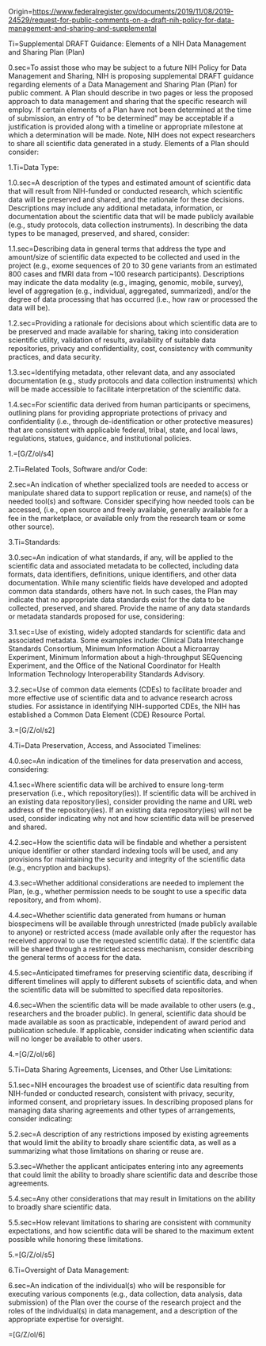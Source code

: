 Origin=https://www.federalregister.gov/documents/2019/11/08/2019-24529/request-for-public-comments-on-a-draft-nih-policy-for-data-management-and-sharing-and-supplemental


Ti=Supplemental DRAFT Guidance: Elements of a NIH Data Management and Sharing Plan (Plan)

0.sec=To assist those who may be subject to a future NIH Policy for Data Management and Sharing, NIH is proposing supplemental DRAFT guidance regarding elements of a Data Management and Sharing Plan (Plan) for public comment. A Plan should describe in two pages or less the proposed approach to data management and sharing that the specific research will employ. If certain elements of a Plan have not been determined at the time of submission, an entry of “to be determined” may be acceptable if a justification is provided along with a timeline or appropriate milestone at which a determination will be made. Note, NIH does not expect researchers to share all scientific data generated in a study. Elements of a Plan should consider:

1.Ti=Data Type: 

1.0.sec=A description of the types and estimated amount of scientific data that will result from NIH-funded or conducted research, which scientific data will be preserved and shared, and the rationale for these decisions. Descriptions may include any additional metadata, information, or documentation about the scientific data that will be made publicly available (e.g., study protocols, data collection instruments). In describing the data types to be managed, preserved, and shared, consider:

1.1.sec=Describing data in general terms that address the type and amount/size of scientific data expected to be collected and used in the project (e.g., exome sequences of 20 to 30 gene variants from an estimated 800 cases and fMRI data from ~100 research participants). Descriptions may indicate the data modality (e.g., imaging, genomic, mobile, survey), level of aggregation (e.g., individual, aggregated, summarized), and/or the degree of data processing that has occurred (i.e., how raw or processed the data will be).

1.2.sec=Providing a rationale for decisions about which scientific data are to be preserved and made available for sharing, taking into consideration scientific utility, validation of results, availability of suitable data repositories, privacy and confidentiality, cost, consistency with community practices, and data security.

1.3.sec=Identifying metadata, other relevant data, and any associated documentation (e.g., study protocols and data collection instruments) which will be made accessible to facilitate interpretation of the scientific data.

1.4.sec=For scientific data derived from human participants or specimens, outlining plans for providing appropriate protections of privacy and confidentiality (i.e., through de-identification or other protective measures) that are consistent with applicable federal, tribal, state, and local laws, regulations, statues, guidance, and institutional policies.

1.=[G/Z/ol/s4]

2.Ti=Related Tools, Software and/or Code: 

2.sec=An indication of whether specialized tools are needed to access or manipulate shared data to support replication or reuse, and name(s) of the needed tool(s) and software. Consider specifying how needed tools can be accessed, (i.e., open source and freely available, generally available for a fee in the marketplace, or available only from the research team or some other source).

3.Ti=Standards: 

3.0.sec=An indication of what standards, if any, will be applied to the scientific data and associated metadata to be collected, including data formats, data identifiers, definitions, unique identifiers, and other data documentation. While many scientific fields have developed and adopted common data standards, others have not. In such cases, the Plan may indicate that no appropriate data standards exist for the data to be collected, preserved, and shared. Provide the name of any data standards or metadata standards proposed for use, considering:

3.1.sec=Use of existing, widely adopted standards for scientific data and associated metadata. Some examples include: Clinical Data Interchange Standards Consortium, Minimum Information About a Microarray Experiment, Minimum Information about a high-throughput SEQuencing Experiment, and the Office of the National Coordinator for Health Information Technology Interoperability Standards Advisory.

3.2.sec=Use of common data elements (CDEs) to facilitate broader and more effective use of scientific data and to advance research across studies. For assistance in identifying NIH-supported CDEs, the NIH has established a Common Data Element (CDE) Resource Portal.

3.=[G/Z/ol/s2]

4.Ti=Data Preservation, Access, and Associated Timelines:

4.0.sec=An indication of the timelines for data preservation and access, considering:

4.1.sec=Where scientific data will be archived to ensure long-term preservation (i.e., which repository(ies)). If scientific data will be archived in an existing data repository(ies), consider providing the name and URL web address of the repository(ies). If an existing data repository(ies) will not be used, consider indicating why not and how scientific data will be preserved and shared.

4.2.sec=How the scientific data will be findable and whether a persistent unique identifier or other standard indexing tools will be used, and any provisions for maintaining the security and integrity of the scientific data (e.g., encryption and backups).

4.3.sec=Whether additional considerations are needed to implement the Plan, (e.g., whether permission needs to be sought to use a specific data repository, and from whom).

4.4.sec=Whether scientific data generated from humans or human biospecimens will be available through unrestricted (made publicly available to anyone) or restricted access (made available only after the requestor has received approval to use the requested scientific data). If the scientific data will be shared through a restricted access mechanism, consider describing the general terms of access for the data.

4.5.sec=Anticipated timeframes for preserving scientific data, describing if different timelines will apply to different subsets of scientific data, and when the scientific data will be submitted to specified data repositories.

4.6.sec=When the scientific data will be made available to other users (e.g., researchers and the broader public). In general, scientific data should be made available as soon as practicable, independent of award period and publication schedule. If applicable, consider indicating when scientific data will no longer be available to other users.

4.=[G/Z/ol/s6]

5.Ti=Data Sharing Agreements, Licenses, and Other Use Limitations:

5.1.sec=NIH encourages the broadest use of scientific data resulting from NIH-funded or conducted research, consistent with privacy, security, informed consent, and proprietary issues. In describing proposed plans for managing data sharing agreements and other types of arrangements, consider indicating:

5.2.sec=A description of any restrictions imposed by existing agreements that would limit the ability to broadly share scientific data, as well as a summarizing what those limitations on sharing or reuse are.

5.3.sec=Whether the applicant anticipates entering into any agreements that could limit the ability to broadly share scientific data and describe those agreements.

5.4.sec=Any other considerations that may result in limitations on the ability to broadly share scientific data.

5.5.sec=How relevant limitations to sharing are consistent with community expectations, and how scientific data will be shared to the maximum extent possible while honoring these limitations.

5.=[G/Z/ol/s5]

6.Ti=Oversight of Data Management:

6.sec=An indication of the individual(s) who will be responsible for executing various components (e.g., data collection, data analysis, data submission) of the Plan over the course of the research project and the roles of the individual(s) in data management, and a description of the appropriate expertise for oversight.

=[G/Z/ol/6]